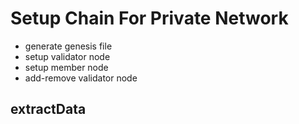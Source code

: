 # Setup Chain For Private Network 


- generate genesis file
- setup validator node 
- setup member node 
- add-remove validator node 

## extractData 


